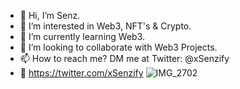 - 👋 Hi, I’m Senz.
- 👀 I’m interested in Web3, NFT's & Crypto.
- 🌱 I’m currently learning Web3.
- 💞️ I’m looking to collaborate with Web3 Projects.
- 📫 How to reach me? DM me at Twitter: @xSenzify
- 🔗 https://twitter.com/xSenzify
![IMG_2702](https://github.com/Senzify/Senzify/assets/140898177/892b60cc-0246-4f14-9518-3c570fcc93bb)

<!---
Senzify/Senzify is a ✨ special ✨ repository because its `README.md` (this file) appears on your GitHub profile.
You can click the Preview link to take a look at your changes.
--->
